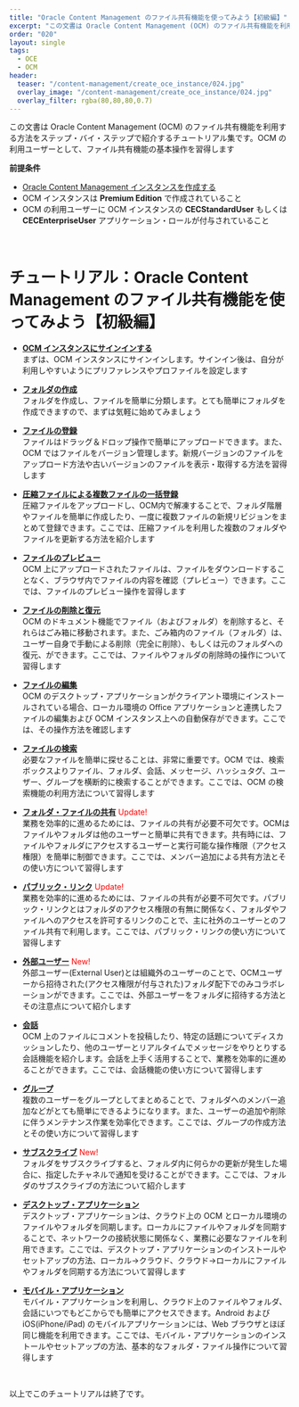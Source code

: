 ```yaml
---
title: "Oracle Content Management のファイル共有機能を使ってみよう【初級編】"
excerpt: "この文書は Oracle Content Management (OCM) のファイル共有機能を利用する方法をステップ・バイ・ステップで紹介するチュートリアル集です。OCM の利用ユーザーとして、ファイル共有機能の基本操作を習得します"
order: "020"
layout: single
tags:
  - OCE
  - OCM
header:
  teaser: "/content-management/create_oce_instance/024.jpg"
  overlay_image: "/content-management/create_oce_instance/024.jpg"
  overlay_filter: rgba(80,80,80,0.7)
---
```


この文書は Oracle Content Management (OCM) のファイル共有機能を利用する方法をステップ・バイ・ステップで紹介するチュートリアル集です。OCM の利用ユーザーとして、ファイル共有機能の基本操作を習得します

**前提条件**
- [Oracle Content Management インスタンスを作成する](../create_oce_instance)
- OCM インスタンスは **Premium Edition** で作成されていること
- OCM の利用ユーザーに OCM インスタンスの **CECStandardUser** もしくは **CECEnterpriseUser** アプリケーション・ロールが付与されていること

<br>

# チュートリアル：Oracle Content Management のファイル共有機能を使ってみよう【初級編】

+ **[OCM インスタンスにサインインする](../1_sign_in_oce)**  
    まずは、OCM インスタンスにサインインします。サインイン後は、自分が利用しやすいようにプリファレンスやプロファイルを設定します

+ **[フォルダの作成](../2_create_folder)**  
    フォルダを作成し、ファイルを簡単に分類します。とても簡単にフォルダを作成できますので、まずは気軽に始めてみましょう

+ **[ファイルの登録](../3_upload_file)**  
    ファイルはドラッグ＆ドロップ操作で簡単にアップロードできます。また、OCM ではファイルをバージョン管理します。新規バージョンのファイルをアップロード方法や古いバージョンのファイルを表示・取得する方法を習得します

+ **[圧縮ファイルによる複数ファイルの一括登録](../13_upload_multiple_files)**  
    圧縮ファイルをアップロードし、OCM内で解凍することで、フォルダ階層やファイルを簡単に作成したり、一度に複数ファイルの新規リビジョンをまとめて登録できます。ここでは、圧縮ファイルを利用した複数のフォルダやファイルを更新する方法を紹介します

+ **[ファイルのプレビュー](../4_view_file)**  
    OCM 上にアップロードされたファイルは、ファイルをダウンロードすることなく、ブラウザ内でファイルの内容を確認（プレビュー）できます。ここでは、ファイルのプレビュー操作を習得します

+ **[ファイルの削除と復元](../5_delete_file)**  
    OCM のドキュメント機能でファイル（およびフォルダ）を削除すると、それらはごみ箱に移動されます。また、ごみ箱内のファイル（フォルダ）は、ユーザー自身で手動による削除（完全に削除）、もしくは元のフォルダへの復元、ができます。ここでは、ファイルやフォルダの削除時の操作について習得します

+ **[ファイルの編集](../6_edit_file)**  
    OCM のデスクトップ・アプリケーションがクライアント環境にインストールされている場合、ローカル環境の Office アプリケーションと連携したファイルの編集および OCM インスタンス上への自動保存ができます。ここでは、その操作方法を確認します

+ **[ファイルの検索](../7_search_file)**  
    必要なファイルを簡単に探せることは、非常に重要です。OCM では、検索ボックスよりファイル、フォルダ、会話、メッセージ、ハッシュタグ、ユーザー、グループを横断的に検索することができます。ここでは、OCM の検索機能の利用方法について習得します

+ **[フォルダ・ファイルの共有](../8_share_folder_file)** <span style="color: red;">Update!</span>  
    業務を効率的に進めるためには、ファイルの共有が必要不可欠です。OCMはファイルやフォルダは他のユーザーと簡単に共有できます。共有時には、ファイルやフォルダにアクセスするユーザーと実行可能な操作権限（アクセス権限）を簡単に制御できます。ここでは、メンバー追加による共有方法とその使い方について習得します

+ **[パブリック・リンク](../8_share_publiclink)** <span style="color: red;">Update!</span>  
    業務を効率的に進めるためには、ファイルの共有が必要不可欠です。パブリック・リンクとはフォルダのアクセス権限の有無に関係なく、フォルダやファイルへのアクセスを許可するリンクのことで、主に社外のユーザーとのファイル共有で利用します。ここでは、パブリック・リンクの使い方について習得します

+ **[外部ユーザー](../14_external_user)** <span style="color: red;">New!</span>  
    外部ユーザー(External User)とは組織外のユーザーのことで、OCMユーザーから招待された(アクセス権限が付与された)フォルダ配下でのみコラボレーションができます。ここでは、外部ユーザーをフォルダに招待する方法とその注意点について紹介します

+ **[会話](../9_conversation)**  
    OCM 上のファイルにコメントを投稿したり、特定の話題についてディスカッションしたり、他のユーザーとリアルタイムでメッセージをやりとりする会話機能を紹介します。会話を上手く活用することで、業務を効率的に進めることができます。ここでは、会話機能の使い方について習得します

+ **[グループ](../10_group)**  
    複数のユーザーをグループとしてまとめることで、フォルダへのメンバー追加などがとても簡単にできるようになります。また、ユーザーの追加や削除に伴うメンテナンス作業を効率化できます。ここでは、グループの作成方法とその使い方について習得します

+ **[サブスクライブ](../15_folder_subscribe)** <span style="color: red;">New!</span>  
    フォルダをサブスクライブすると、フォルダ内に何らかの更新が発生した場合に、指定したチャネルで通知を受けることができます。ここでは、フォルダのサブスクライブの方法について紹介します

+ **[デスクトップ・アプリケーション](../11_desktop_application)**  
    デスクトップ・アプリケーションは、クラウド上の OCM とローカル環境のファイルやフォルダを同期します。ローカルにファイルやフォルダを同期することで、ネットワークの接続状態に関係なく、業務に必要なファイルを利用できます。ここでは、デスクトップ・アプリケーションのインストールやセットアップの方法、ローカル→クラウド、クラウド→ローカルにファイルやフォルダを同期する方法について習得します

+ **[モバイル・アプリケーション](../12_mobile_application)**  
    モバイル・アプリケーションを利用し、クラウド上のファイルやフォルダ、会話にいつでもどこからでも簡単にアクセスできます。Android および iOS(iPhone/iPad) のモバイルアプリケーションには、Web ブラウザとほぼ同じ機能を利用できます。ここでは、モバイル・アプリケーションのインストールやセットアップの方法、基本的なフォルダ・ファイル操作について習得します


<br>

以上でこのチュートリアルは終了です。
